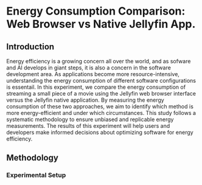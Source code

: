 # Energy Consumption Comparison: Web Browser vs Native Jellyfin App.
## Introduction
Energy efficiency is a growing concern all over the world, and as sofware and AI develops in giant steps, it is also a concern in the software development area. As applications become more resource-intensive, understanding the energy consumption of different software configurations is essentail. In this experiment, we compare the energy consumption of streaming a small piece of a movie using the Jellyfin web browser interface versus the Jellyfin native application. By measuring the energy consumption of these two approaches, we aim to identify which method is more energy-efficient and under which circumstances.
This study follows a systematic methodology to ensure unbiased and replicable energy measurements. The results of this experiment will help users and developers make informed decisions about optimizing software for energy efficiency.
## Methodology
### Experimental Setup

